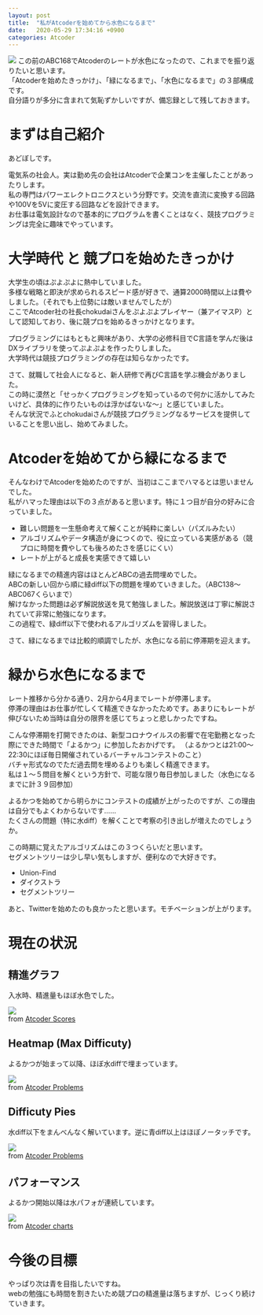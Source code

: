 ```yaml
---
layout: post
title:  "私がAtcoderを始めてから水色になるまで"
date:   2020-05-29 17:34:16 +0900
categories: Atcoder
---
```


<img src="/img/200524/atcoder_mypage.PNG">
この前のABC168でAtcoderのレートが水色になったので、これまでを振り返りたいと思います。<br>
「Atcoderを始めたきっかけ」、「緑になるまで」、「水色になるまで」の３部構成です。<br>
自分語りが多分に含まれて気恥ずかしいですが、備忘録として残しておきます。<br>

# まずは自己紹介

あどぼしです。<br>

電気系の社会人。実は勤め先の会社はAtcoderで企業コンを主催したことがあったりします。<br>
私の専門はパワーエレクトロニクスという分野です。交流を直流に変換する回路や100Vを5Vに変圧する回路などを設計できます。<br>
お仕事は電気設計なので基本的にプログラムを書くことはなく、競技プログラミングは完全に趣味でやっています。<br>

# 大学時代 と 競プロを始めたきっかけ

大学生の頃はぷよぷよに熱中していました。<br>
多様な戦略と即決が求められるスピード感が好きで、通算2000時間以上は費やしました。（それでも上位勢には敵いませんでしたが）<br>
ここでAtcoder社の社長chokudaiさんをぷよぷよプレイヤー（兼アイマスP）として認知しており、後に競プロを始めるきっかけとなります。<br>

プログラミングにはもともと興味があり、大学の必修科目でC言語を学んだ後はDXライブラリを使ってぷよぷよを作ったりしました。<br>
大学時代は競技プログラミングの存在は知らなかったです。<br>

さて、就職して社会人になると、新人研修で再びC言語を学ぶ機会がありました。<br>
この時に漠然と「せっかくプログラミングを知っているので何かに活かしてみたいけど、具体的に作りたいものは浮かばないな～」と感じていました。<br>
そんな状況でふとchokudaiさんが競技プログラミングなるサービスを提供していることを思い出し、始めてみました。<br>

# Atcoderを始めてから緑になるまで

そんなわけでAtcoderを始めたのですが、当初はここまでハマるとは思いませんでした。<br>
私がハマった理由は以下の３点があると思います。特に１つ目が自分の好みに合っていました。
- 難しい問題を一生懸命考えて解くことが純粋に楽しい（パズルみたい）
- アルゴリズムやデータ構造が身につくので、役に立っている実感がある（競プロに時間を費やしても後ろめたさを感じにくい）
- レートが上がると成長を実感できて嬉しい

緑になるまでの精進内容はほとんどABCの過去問埋めでした。<br>
ABCの新しい回から順に緑diff以下の問題を埋めていきました。（ABC138～ABC067くらいまで）<br>
解けなかった問題は必ず解説放送を見て勉強しました。解説放送は丁寧に解説されていて非常に勉強になります。<br>
この過程で、緑diff以下で使われるアルゴリズムを習得しました。<br>

さて、緑になるまでは比較的順調でしたが、水色になる前に停滞期を迎えます。

# 緑から水色になるまで

レート推移から分かる通り、2月から4月までレートが停滞します。<br>
停滞の理由はお仕事が忙しくて精進できなかったためです。あまりにもレートが伸びないため当時は自分の限界を感じてちょっと悲しかったですね。<br>

こんな停滞期を打開できたのは、新型コロナウイルスの影響で在宅勤務となった際にできた時間で「よるかつ」に参加したおかげです。
（よるかつとは21:00～22:30にほぼ毎日開催されているバーチャルコンテストのこと）<br>
バチャ形式なのでただ過去問を埋めるよりも楽しく精進できます。<br>
私は１～５問目を解くという方針で、可能な限り毎日参加しました（水色になるまでに計３９回参加）<br>

よるかつを始めてから明らかにコンテストの成績が上がったのですが、この理由は自分でもよくわからないです……<br>
たくさんの問題（特に水diff）を解くことで考察の引き出しが増えたのでしょうか。

この時期に覚えたアルゴリズムはこの３つくらいだと思います。<br>
セグメントツリーは少し早い気もしますが、便利なので大好きです。
- Union-Find
- ダイクストラ
- セグメントツリー

あと、Twitterを始めたのも良かったと思います。モチベーションが上がります。

# 現在の状況

## 精進グラフ
入水時、精進量もほぼ水色でした。<br>

<img src="/img/200524/progress_chart.png"><br>
from [Atcoder Scores](https://atcoder-scores.herokuapp.com/graph?user=adoboshi) 

## Heatmap (Max Difficuty)
よるかつが始まって以降、ほぼ水diffで埋まっています。<br>

<img src="/img/200524/heatmap_(max_difficulty).png"><br>
from [Atcoder Problems](https://kenkoooo.com/atcoder/#/table/adoboshi)

## Difficuty Pies
水diff以下をまんべんなく解いています。逆に青diff以上はほぼノータッチです。<br>

<img src="/img/200524/difficulty_pies.png"><br>
from [Atcoder Problems](https://kenkoooo.com/atcoder/#/table/adoboshi)

## パフォーマンス
よるかつ開始以降は水パフォが連続しています。<br>

<img src="/img/200524/atcoder_charts.PNG"><br>
from [Atcoder charts](https://atcoder-charts.netlify.app/#/)


# 今後の目標
やっぱり次は青を目指したいですね。<br>
webの勉強にも時間を割きたいため競プロの精進量は落ちますが、じっくり続けていきます。<br>